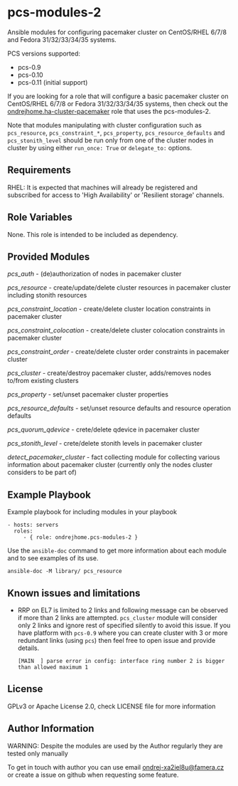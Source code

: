 pcs-modules-2
=============

Ansible modules for configuring pacemaker cluster on CentOS/RHEL 6/7/8 and Fedora 31/32/33/34/35 systems.

PCS versions supported:
- pcs-0.9
- pcs-0.10
- pcs-0.11 (initial support)

If you are looking for a role that will configure a basic pacemaker cluster on CentOS/RHEL 6/7/8 or Fedora 31/32/33/34/35 systems, then check out the [ondrejhome.ha-cluster-pacemaker](https://github.com/OndrejHome/ansible.ha-cluster-pacemaker) role that uses the pcs-modules-2.

Note that modules manipulating with cluster configuration such as `pcs_resource`, `pcs_constraint_*`, `pcs_property`, `pcs_resource_defaults` and `pcs_stonith_level` should be run only from one of the cluster nodes in cluster by using either `run_once: True` or `delegate_to:` options.

Requirements
------------

RHEL: It is expected that machines will already be registered and subscribed for access to 'High Availability' or 'Resilient storage' channels.

Role Variables
--------------

None. This role is intended to be included as dependency.

Provided Modules
----------------

*pcs_auth* - (de)authorization of nodes in pacemaker cluster

*pcs_resource* - create/update/delete cluster resources in pacemaker cluster including stonith resources

*pcs_constraint_location* - create/delete cluster location constraints in pacemaker cluster

*pcs_constraint_colocation* - create/delete cluster colocation constraints in pacemaker cluster

*pcs_constraint_order* - create/delete cluster order constraints in pacemaker cluster

*pcs_cluster* - create/destroy pacemaker cluster, adds/removes nodes to/from existing clusters

*pcs_property* - set/unset pacemaker cluster properties

*pcs_resource_defaults* - set/unset resource defaults and resource operation defaults

*pcs_quorum_qdevice* - crete/delete qdevice in pacemaker cluster

*pcs_stonith_level* - crete/delete stonith levels in pacemaker cluster

*detect_pacemaker_cluster* - fact collecting module for collecting various information about pacemaker cluster (currently only the nodes cluster considers to be part of)

Example Playbook
----------------

Example playbook for including modules in your playbook

    - hosts: servers
      roles:
         - { role: ondrejhome.pcs-modules-2 }

Use the `ansible-doc` command to get more information about each module and to see examples of its use.

    ansible-doc -M library/ pcs_resource

Known issues and limitations
----------------------------

- RRP on EL7 is limited to 2 links and following message can be observed if more than 2 links are attempted. `pcs_cluster` module will consider only 2 links and ignore rest of specified silently to avoid this issue. If you have platform with `pcs-0.9` where you can create cluster with 3 or more redundant links (using `pcs`) then feel free to open issue and provide details.

    ~~~
    [MAIN  ] parse error in config: interface ring number 2 is bigger than allowed maximum 1
    ~~~


License
-------

GPLv3 or Apache License 2.0, check LICENSE file for more information

Author Information
------------------

WARNING: Despite the modules are used by the Author regularly they are tested only manually

To get in touch with author you can use email ondrej-xa2iel8u@famera.cz or create a issue on github when requesting some feature.
